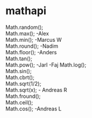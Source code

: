 # mathapi


Math.random();  
Math.max(); -Alex  
Math.min(); -Marcus W    
Math.round(); -Nadim  
Math.floor(); -Anders  
Math.tan();  
Math.pow(); -Jarl -Faj
Math.log();  
Math.sin();  
Math.cbrt();  
Math.sqrt(1/2);  
Math.sqrt(x); - Andreas R  
Math.fround();  
Math.ceil();  
Math.cos(); -Andreas L 
